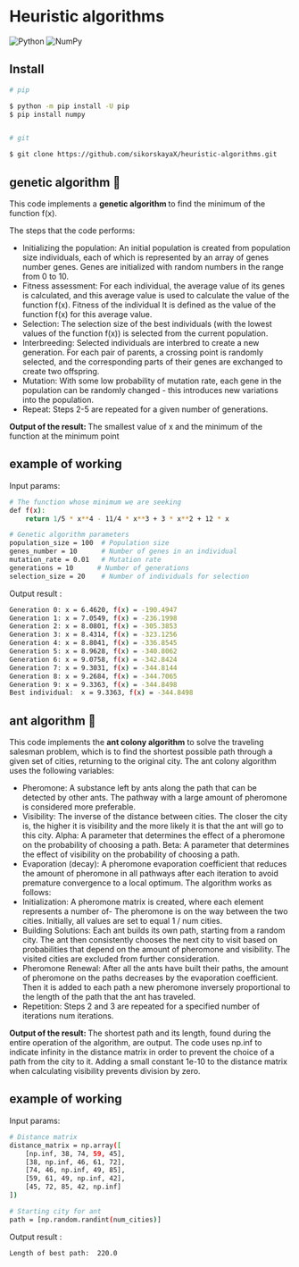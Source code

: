 # Heuristic algorithms

 ![Python](https://img.shields.io/badge/python-3670A0?style=for-the-badge&logo=python&logoColor=ffdd54) ![NumPy](https://img.shields.io/badge/numpy-%23013243.svg?style=for-the-badge&logo=numpy&logoColor=white)

## Install 
```bash
# pip

$ python -m pip install -U pip
$ pip install numpy


# git

$ git clone https://github.com/sikorskayaX/heuristic-algorithms.git
```

## genetic algorithm 🧬

This code implements a <b> genetic algorithm </b>to find the minimum of the function f(x).

The steps that the code performs:
- Initializing the population: An initial population is created from population size individuals, each
of which is represented by an array of genes number genes. Genes are initialized with random
numbers in the range from 0 to 10.
- Fitness assessment: For each individual, the average value of its genes is calculated, and this
average value is used to calculate the value of the function f(x). Fitness of the individual
It is defined as the value of the function f(x) for this average value.
- Selection: The selection size of the best individuals (with the lowest
values of the function f(x)) is selected from the current population.
- Interbreeding: Selected individuals are interbred to create a new generation. For each
pair of parents, a crossing point is randomly selected, and
the corresponding parts of their genes are exchanged to create two offspring.
- Mutation: With some low probability of mutation rate, each gene in the population can
be randomly changed - this introduces new variations into the population.
- Repeat: Steps 2-5 are repeated for a given number of generations.

<b> Output of the result: </b> The smallest value of x and the minimum of the function at the minimum point

## example of working 
Input params:

```bash
# The function whose minimum we are seeking
def f(x):
    return 1/5 * x**4 - 11/4 * x**3 + 3 * x**2 + 12 * x

# Genetic algorithm parameters
population_size = 100  # Population size
genes_number = 10      # Number of genes in an individual
mutation_rate = 0.01   # Mutation rate
generations = 10      # Number of generations 
selection_size = 20    # Number of individuals for selection
```

Output result :
```bash
Generation 0: x = 6.4620, f(x) = -190.4947
Generation 1: x = 7.0549, f(x) = -236.1998
Generation 2: x = 8.0801, f(x) = -305.3853
Generation 3: x = 8.4314, f(x) = -323.1256
Generation 4: x = 8.8041, f(x) = -336.8545
Generation 5: x = 8.9628, f(x) = -340.8062
Generation 6: x = 9.0758, f(x) = -342.8424
Generation 7: x = 9.3031, f(x) = -344.8144
Generation 8: x = 9.2684, f(x) = -344.7065
Generation 9: x = 9.3363, f(x) = -344.8498
Best individual:  x = 9.3363, f(x) = -344.8498
```

## ant algorithm 🐜

This code implements the <b>ant colony algorithm</b> to solve the traveling salesman problem, which
is to find the shortest possible path through a given set of cities,
returning to the original city.
The ant colony algorithm uses the following variables:
- Pheromone: A substance left by ants along the path that can be
detected by other ants. The pathway with a large amount of pheromone is considered more
preferable.
- Visibility: The inverse of the distance between cities. The closer the city is, the higher it is
visibility and the more likely it is that the ant will go to this city.
Alpha: A parameter that determines the effect of a pheromone on the probability of choosing a path.
Beta: A parameter that determines the effect of visibility on the probability of choosing a path.
- Evaporation (decay): A pheromone evaporation coefficient that reduces the amount
of pheromone in all pathways after each iteration to avoid premature convergence to
a local optimum.
The algorithm works as follows:
- Initialization: A pheromone matrix is created, where each element represents a number of-
The pheromone is on the way between the two cities. Initially, all values are set to equal
1 / num cities.
- Building Solutions: Each ant builds its own path, starting from a random city. The
ant then consistently chooses the next city to visit based on probabilities
that depend on the amount of pheromone and visibility. The visited cities are excluded from
further consideration.
- Pheromone Renewal: After all the ants have built their paths, the amount
of pheromone on the paths decreases by the evaporation coefficient. Then it is added to each path
a new pheromone inversely proportional to the length of the path that the ant has traveled.
- Repetition: Steps 2 and 3 are repeated for a specified number of iterations num iterations.

<b> Output of the result: </b> The shortest path and its length, found during the entire operation
of the algorithm, are output.
The code uses np.inf to indicate infinity in the distance matrix in order to
prevent the choice of a path from the city to it. Adding a small constant 1e-10 to
the distance matrix when calculating visibility prevents division by zero.

## example of working 
Input params:

```bash
# Distance matrix
distance_matrix = np.array([
    [np.inf, 38, 74, 59, 45],
    [38, np.inf, 46, 61, 72],
    [74, 46, np.inf, 49, 85],
    [59, 61, 49, np.inf, 42],
    [45, 72, 85, 42, np.inf]
])

# Starting city for ant
path = [np.random.randint(num_cities)]  
```

Output result :
```bash
Length of best path:  220.0
```
